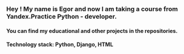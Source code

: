 ### Hey ! My name is Egor and now I am taking a course from Yandex.Practice Python - developer.

#### You can find my educational and other projects in the repositories.
#### Technology stack: Python, Django, HTML
